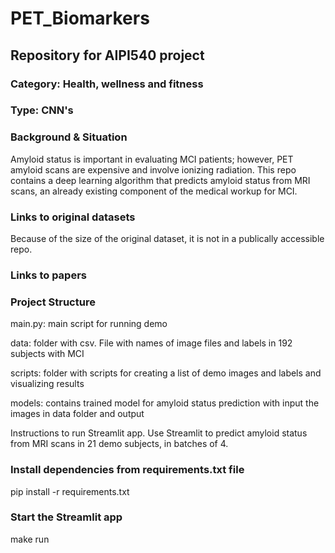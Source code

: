 # PET_Biomarkers
## Repository for AIPI540 project

### Category: Health, wellness and fitness
### Type: CNN's
### Background & Situation
Amyloid status is important in evaluating MCI patients; however, PET amyloid scans are expensive and involve ionizing radiation. This repo contains a deep learning algorithm that predicts amyloid status from MRI scans, an already existing component of the medical workup for MCI.

### Links to original datasets

Because of the size of the original dataset, it is not in a publically accessible repo.

### Links to papers


### Project Structure
main.py: main script for running demo

data: folder with csv. File with names of image files and labels in 192 subjects with MCI

scripts: folder with scripts for creating a list of demo images and labels and visualizing results

models: contains trained model for amyloid status prediction with input the images in data folder and output

Instructions to run Streamlit app.
Use Streamlit to predict amyloid status from MRI scans in 21 demo subjects, in batches of 4.

### Install dependencies from requirements.txt file
pip install -r requirements.txt

### Start the Streamlit app
make run

